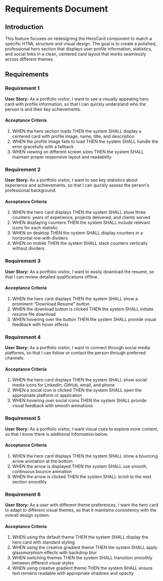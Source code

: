 # Requirements Document

## Introduction

This feature focuses on redesigning the HeroCard component to match a specific HTML structure and visual design. The goal is to create a polished, professional hero section that displays user profile information, statistics, and social links in a clean, centered card layout that works seamlessly across different themes.

## Requirements

### Requirement 1

**User Story:** As a portfolio visitor, I want to see a visually appealing hero card with profile information, so that I can quickly understand who the person is and their key achievements.

#### Acceptance Criteria

1. WHEN the hero section loads THEN the system SHALL display a centered card with profile image, name, title, and description
2. WHEN the profile image fails to load THEN the system SHALL handle the error gracefully with a fallback
3. WHEN viewing on different screen sizes THEN the system SHALL maintain proper responsive layout and readability

### Requirement 2

**User Story:** As a portfolio visitor, I want to see key statistics about experience and achievements, so that I can quickly assess the person's professional background.

#### Acceptance Criteria

1. WHEN the hero card displays THEN the system SHALL show three counters: years of experience, projects delivered, and clients served
2. WHEN displaying counters THEN the system SHALL include relevant icons for each statistic
3. WHEN on desktop THEN the system SHALL display counters in a horizontal row with dividers
4. WHEN on mobile THEN the system SHALL stack counters vertically without dividers

### Requirement 3

**User Story:** As a portfolio visitor, I want to easily download the resume, so that I can review detailed qualifications offline.

#### Acceptance Criteria

1. WHEN the hero card displays THEN the system SHALL show a prominent "Download Resume" button
2. WHEN the download button is clicked THEN the system SHALL initiate resume file download
3. WHEN hovering over the button THEN the system SHALL provide visual feedback with hover effects

### Requirement 4

**User Story:** As a portfolio visitor, I want to connect through social media platforms, so that I can follow or contact the person through preferred channels.

#### Acceptance Criteria

1. WHEN the hero card displays THEN the system SHALL show social media icons for LinkedIn, GitHub, email, and phone
2. WHEN a social icon is clicked THEN the system SHALL open the appropriate platform or application
3. WHEN hovering over social icons THEN the system SHALL provide visual feedback with smooth animations

### Requirement 5

**User Story:** As a portfolio visitor, I want visual cues to explore more content, so that I know there is additional information below.

#### Acceptance Criteria

1. WHEN the hero card displays THEN the system SHALL show a bouncing arrow animation at the bottom
2. WHEN the arrow is displayed THEN the system SHALL use smooth, continuous bounce animation
3. WHEN the arrow is clicked THEN the system SHALL scroll to the next section smoothly

### Requirement 6

**User Story:** As a user with different theme preferences, I want the hero card to adapt to different visual themes, so that it maintains consistency with the overall design system.

#### Acceptance Criteria

1. WHEN using the default theme THEN the system SHALL display the hero card with standard styling
2. WHEN using the creative gradient theme THEN the system SHALL apply glassmorphism effects with backdrop blur
3. WHEN switching themes THEN the system SHALL transition smoothly between different visual styles
4. WHEN using creative gradient theme THEN the system SHALL ensure text remains readable with appropriate shadows and opacity